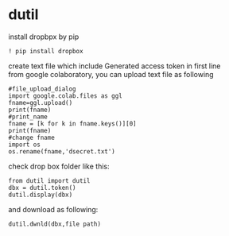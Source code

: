 # dutil

install dropbpx by pip  
```
! pip install dropbox
```  

create text file which include Generated access token in first line  
from google colaboratory, you can upload text file as following
```
#file_upload_dialog
import google.colab.files as ggl
fname=ggl.upload()
print(fname)
#print_name
fname = [k for k in fname.keys()][0]
print(fname)
#change fname
import os
os.rename(fname,'dsecret.txt')
```

check drop box folder like this:
```
from dutil import dutil
dbx = dutil.token()
dutil.display(dbx)
```

and download as following:
```
dutil.dwnld(dbx,file path)
```
